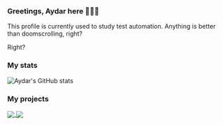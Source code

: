 ### Greetings, Aydar here 👋👋👋

This profile is currently used to study test automation. Anything is better than doomscrolling, right?

Right?

### My stats
![Aydar's GitHub stats](https://github-readme-stats.vercel.app/api?username=aydarium&show_icons=true&theme=blueberry&hide=issues) 

### My projects
<a href="https://github.com/aydarium/ibs-ui-tests">
  <img align="center" src="https://github-readme-stats.vercel.app/api/pin/?username=aydarium&repo=ibs-ui-tests&theme=blueberry" />
</a> <a href="https://github.com/aydarium/reqres-api-tests">
  <img align="center" src="https://github-readme-stats.vercel.app/api/pin/?username=aydarium&repo=reqres-api-tests&theme=blueberry" />
</a>

<!--
**aydarium/aydarium** is a ✨ _special_ ✨ repository because its `README.md` (this file) appears on your GitHub profile.

Here are some ideas to get you started:

- 🔭 I’m currently working on ...
- 🌱 I’m currently learning ...
- 👯 I’m looking to collaborate on ...
- 🤔 I’m looking for help with ...
- 💬 Ask me about ...
- 📫 How to reach me: ...
- 😄 Pronouns: ...
- ⚡ Fun fact: ...
-->
